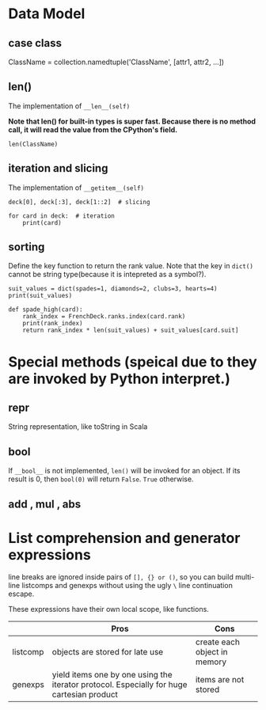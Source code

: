 # Data Model

## case class
ClassName = collection.namedtuple('ClassName', [attr1, attr2, ...])

## len()
The implementation of `__len__(self)` 

**Note that len() for built-in types is super fast. Because there is no method call, it will read the value from the CPython's field.**

	len(ClassName)

## iteration and slicing
The implementation of `__getitem__(self)`
	
	deck[0], deck[:3], deck[1::2]  # slicing
	  
	for card in deck:  # iteration
		print(card)

## sorting
Define the key function to return the rank value. Note that the key in `dict()` cannot be string type(because it is intepreted as a symbol?).

	suit_values = dict(spades=1, diamonds=2, clubs=3, hearts=4)
	print(suit_values)
     
	def spade_high(card):
		rank_index = FrenchDeck.ranks.index(card.rank)
		print(rank_index)
		return rank_index * len(suit_values) + suit_values[card.suit]

# Special methods (speical due to they are invoked by Python interpret.)
## __repr__
String representation, like toString in Scala

## __bool__
If `__bool__` is not implemented, `len()` will be invoked for an object. If its result is 0, then `bool(0)` will return `False`. `True` otherwise.

## __add__ , __mul__ , __abs__

# List comprehension and generator expressions
line breaks are ignored inside pairs of `[], {} or ()`, so you can build multi-line listcomps and genexps without using the ugly `\` line continuation escape.

These expressions have their own local scope, like functions.

|   | Pros | Cons|
--- | --- | ---
| listcomp | objects are stored for late use | create each object in memory |
| genexps | yield items one by one using the iterator protocol. Especially for huge cartesian product | items are not stored |